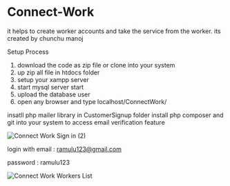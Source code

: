 # Connect-Work
it helps to create worker accounts and take the service from the worker.
its created by chunchu manoj

Setup Process
1. download the code as zip file or clone into your system
2. up zip all file in htdocs folder
3. setup your xampp server
4. start mysql server start
5. upload the database user
6. open any browser and type localhost/ConnectWork/

insatll php mailer library in CustomerSignup folder
install php composer and git into your system to access email verification feature

![Connect Work   Sign in (2)](https://github.com/ChunchuManoj/Connect-Work/assets/135858773/20de5919-4f26-47ce-9ad3-16fbddff2249)

login with
email : ramulu123@gmail.com

password : ramulu123

![Connect Work   Workers List](https://github.com/ChunchuManoj/Connect-Work/assets/135858773/22714fab-3169-41ba-8d1a-c96b364bcbb7)
